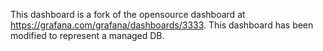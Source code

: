 This dashboard is a fork of the opensource dashboard at https://grafana.com/grafana/dashboards/3333.
This dashboard has been modified to represent a managed DB.

